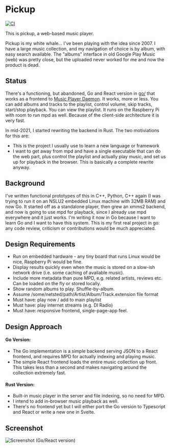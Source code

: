 # Pickup

[![CI](https://github.com/werkshy/pickup/actions/workflows/ci.yaml/badge.svg)](https://github.com/werkshy/pickup/actions/workflows/ci.yaml)

This is pickup, a web-based music player.

Pickup is my white whale... I've been playing with the idea since 2007. I have a
large music collection, and my navigation of choice is by album, with easy
search available. The "albums" interface in old Google Play Music (web) was pretty
close, but the uploaded never worked for me and now the product is dead.

## Status

There's a functioning, but abandoned, Go and React version in [go/](./go/README.md) that works as a frontend to [Music Player Daemon](http://mpd.wikia.com/wiki/Music_Player_Daemon_Wiki).
It works, more or less. You can add albums and tracks to the playlist, control
volume, skip tracks, start/stop playback. You can view the playlist. It runs on
the Raspberry Pi with room to run mpd as well. Because of the client-side
architecture it is very fast.

In mid-2021, I started rewriting the backend in Rust. The two motiviations for this are:

- This is the project I usually use to learn a new language or framework
- I want to get away from mpd and have a single executable that can do the web part, plus control the playlist and actually play music, and set us up for playback in the browser. This is basically a complete rewrite anyway.

## Background

I've written functional prototypes of this in C++, Python, C++ again (I was
trying to run it on an NSLU2 embedded Linux machine with 32MB RAM) and now Go.
It started off as a standalone player, then grew an xmms2 backend, and now is
going to use mpd for playback, since I already use mpd everywhere and it just
works. I'm writing it now in Go because I want to learn Go and I want to have
this system. This is my first real project in go: any code review, criticism or
contributions would be much appreciated.

## Design Requirements

- Run on embedded hardware - any tiny board that runs Linux would be nice, Raspberry
  Pi would be fine.
- Display results quickly even when the music is stored on a slow-ish network
  drive (i.e. some caching of available music).
- Include more metadata than pure MPD, e.g. related artists, reviews etc. Can be
  loaded on the fly or stored locally.
- Show random albums to play. Shuffle-by-album.
- Assume /some/netsted/path/Artist/Album/Track.extension file format
- Must have: play now / add to main playlist
- Must have: play internet streams (e.g. DI Radio)
- Must have: responsive frontend, single-page-app feel.

## Design Approach

#### Go Version:

- The Go implementation is a simple backend serving JSON to a React frontend, and requires MPD
  for actually indexing and playing music.
- The simple React frontend loads the entire music collection up front. This takes less than
  a second and makes navigating around the collection extremely fast.

#### Rust Version:

- Built-in music player in the server and file indexing, so no need for MPD.
- I intend to add in-browser music playback as well.
- There's no frontend yet but I will either port the Go version to Typescript and React or write a new one in Svelte.

## Screenshot

![Screenshot (Go/React version)](./screenshot.png)
